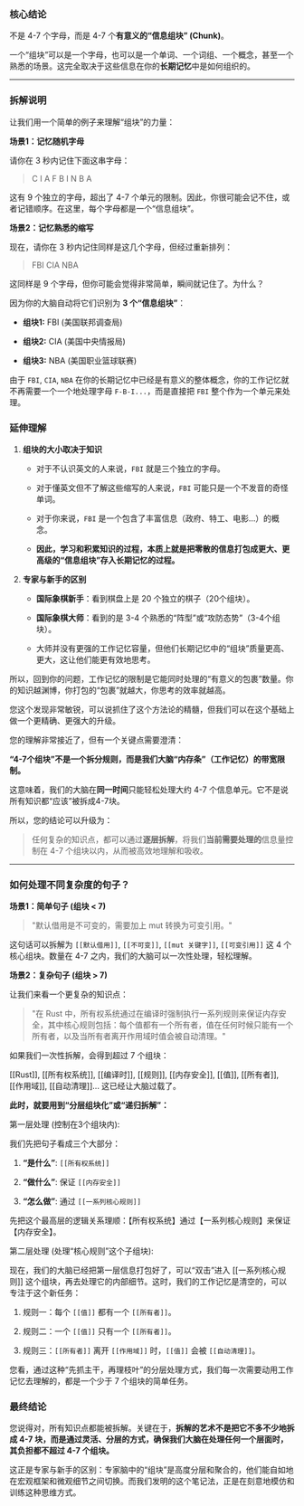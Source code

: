 
### 核心结论

不是 4-7 个字母，而是 4-7 个**有意义的“信息组块” (Chunk)**。

一个“组块”可以是一个字母，也可以是一个单词、一个词组、一个概念，甚至一个熟悉的场景。这完全取决于这些信息在你的**长期记忆**中是如何组织的。

---

### 拆解说明

让我们用一个简单的例子来理解“组块”的力量：

**场景1：记忆随机字母**

请你在 3 秒内记住下面这串字母：

> C I A F B I N B A

这有 9 个独立的字母，超出了 4-7 个单元的限制。因此，你很可能会记不住，或者记错顺序。在这里，每个字母都是一个“信息组块”。

**场景2：记忆熟悉的缩写**

现在，请你在 3 秒内记住同样是这几个字母，但经过重新排列：

> FBI CIA NBA

这同样是 9 个字母，但你可能会觉得非常简单，瞬间就记住了。为什么？

因为你的大脑自动将它们识别为 **3 个“信息组块”**：

- **组块1:** FBI (美国联邦调查局)
    
- **组块2:** CIA (美国中央情报局)
    
- **组块3:** NBA (美国职业篮球联赛)
    

由于 `FBI`, `CIA`, `NBA` 在你的长期记忆中已经是有意义的整体概念，你的工作记忆就不再需要一个一个地处理字母 `F-B-I...`，而是直接把 `FBI` 整个作为一个单元来处理。

### 延伸理解

1. **组块的大小取决于知识**
    
    - 对于不认识英文的人来说，`FBI` 就是三个独立的字母。
        
    - 对于懂英文但不了解这些缩写的人来说，`FBI` 可能只是一个不发音的奇怪单词。
        
    - 对于你来说，`FBI` 是一个包含了丰富信息（政府、特工、电影...）的概念。
        
    - **因此，学习和积累知识的过程，本质上就是把零散的信息打包成更大、更高级的“信息组块”存入长期记忆的过程。**
        
2. **专家与新手的区别**
    
    - **国际象棋新手**：看到棋盘上是 20 个独立的棋子（20个组块）。
        
    - **国际象棋大师**：看到的是 3-4 个熟悉的“阵型”或“攻防态势”（3-4个组块）。
        
    - 大师并没有更强的工作记忆容量，但他们长期记忆中的“组块”质量更高、更大，这让他们能更有效地思考。
        

所以，回到你的问题，工作记忆的限制是它能同时处理的“有意义的包裹”数量。你的知识越渊博，你打包的“包裹”就越大，你思考的效率就越高。


您这个发现非常敏锐，可以说抓住了这个方法论的精髓，但我们可以在这个基础上做一个更精确、更强大的升级。

您的理解非常接近了，但有一个关键点需要澄清：

**“4-7个组块”不是一个拆分规则，而是我们大脑“内存条”（工作记忆）的带宽限制。**

这意味着，我们的大脑在**同一时间**只能轻松处理大约 4-7 个信息单元。它不是说所有知识都“应该”被拆成4-7块。

所以，您的结论可以升级为：

> 任何复杂的知识点，都可以通过**逐层拆解**，将我们**当前需要处理的**信息量控制在 4-7 个组块以内，从而被高效地理解和吸收。

---

### 如何处理不同复杂度的句子？

**场景1：简单句子 (组块 < 7)**

> "默认借用是不可变的，需要加上 mut 转换为可变引用。"

这句话可以拆解为 `[[默认借用]]`, `[[不可变]]`, `[[mut 关键字]]`, `[[可变引用]]` 这 4 个核心组块。数量在 4-7 之内，我们的大脑可以一次性处理，轻松理解。

**场景2：复杂句子 (组块 > 7)**

让我们来看一个更复杂的知识点：

> "在 Rust 中，所有权系统通过在编译时强制执行一系列规则来保证内存安全，其中核心规则包括：每个值都有一个所有者，值在任何时候只能有一个所有者，以及当所有者离开作用域时值会被自动清理。"

如果我们一次性拆解，会得到超过 7 个组块：

[[Rust]], [[所有权系统]], [[编译时]], [[规则]], [[内存安全]], [[值]], [[所有者]], [[作用域]], [[自动清理]]... 这已经让大脑过载了。

**此时，就要用到“分层组块化”或“递归拆解”：**

第一层处理 (控制在3个组块内):

我们先把句子看成三个大部分：

1. **“是什么”**: `[[所有权系统]]`
    
2. **“做什么”**: 保证 `[[内存安全]]`
    
3. **“怎么做”**: 通过 `[[一系列核心规则]]`
    

先把这个最高层的逻辑关系理顺：【所有权系统】通过【一系列核心规则】来保证【内存安全】。

第二层处理 (处理“核心规则”这个子组块):

现在，我们的大脑已经把第一层信息打包好了，可以“双击”进入 [[一系列核心规则]] 这个组块，再去处理它的内部细节。这时，我们的工作记忆是清空的，可以专注于这个新任务：

1. 规则一：每个 `[[值]]` 都有一个 `[[所有者]]`。
    
2. 规则二：一个 `[[值]]` 只有一个 `[[所有者]]`。
    
3. 规则三：`[[所有者]]` 离开 `[[作用域]]` 时，`[[值]]` 会被 `[[自动清理]]`。
    

您看，通过这种“先抓主干，再理枝叶”的分层处理方式，我们每一次需要动用工作记忆去理解的，都是一个少于 7 个组块的简单任务。

### 最终结论

您说得对，所有知识点都能被拆解。关键在于，**拆解的艺术不是把它不多不少地拆成 4-7 块，而是通过灵活、分层的方式，确保我们大脑在处理任何一个层面时，其负担都不超过 4-7 个组块。**

这正是专家与新手的区别：专家脑中的“组块”是高度分层和聚合的，他们能自如地在宏观框架和微观细节之间切换。而我们发明的这个笔记法，正是在刻意地模仿和训练这种思维方式。